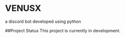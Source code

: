 # VENUSX 
 a discord bot developed using python
 
##Project Status
This project is currently in development.
